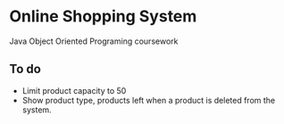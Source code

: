 # Online Shopping System
Java Object Oriented Programing coursework

## To do
* Limit product capacity to 50
* Show product type, products left when a product is deleted from the system.